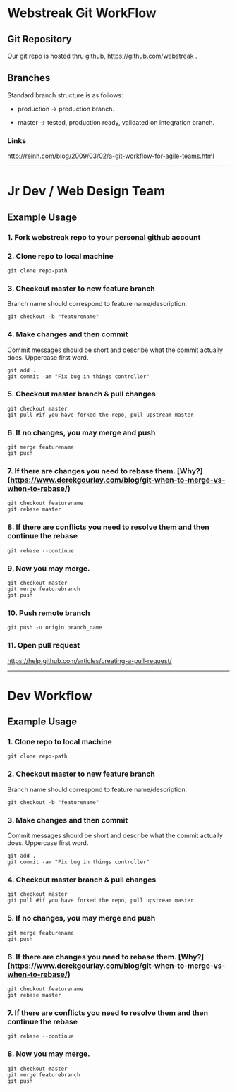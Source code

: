 # Webstreak Git WorkFlow

## Git Repository
Our git repo is hosted thru github, <https://github.com/webstreak> .

## Branches
Standard branch structure is as follows:

- production    -> production branch.

- master        -> tested, production ready, validated on integration branch.

### Links
http://reinh.com/blog/2009/03/02/a-git-workflow-for-agile-teams.html

-----------
# Jr Dev / Web Design Team
## Example Usage
### 1. Fork webstreak repo to your personal github account

### 2. Clone repo to local machine

    git clone repo-path

### 3. Checkout master to new feature branch
Branch name should correspond to feature name/description.

    git checkout -b "featurename"

### 4. Make changes and then commit
Commit messages should be short and describe what the commit actually does. Uppercase first word.

    git add .
    git commit -am "Fix bug in things controller"

### 5. Checkout master branch & pull changes

    git checkout master
    git pull #if you have forked the repo, pull upstream master

### 6. If no changes, you may merge and push

    git merge featurename
    git push

### 7. If there are changes you need to rebase them. [Why?] (https://www.derekgourlay.com/blog/git-when-to-merge-vs-when-to-rebase/)

    git checkout featurename
    git rebase master

### 8. If there are conflicts you need to resolve them and then continue the rebase

    git rebase --continue

### 9. Now you may merge.

    git checkout master
    git merge featurebranch
    git push

### 10. Push remote branch

    git push -u origin branch_name

### 11. Open pull request

https://help.github.com/articles/creating-a-pull-request/

-----------

# Dev Workflow
## Example Usage
### 1. Clone repo to local machine

    git clone repo-path

### 2. Checkout master to new feature branch
Branch name should correspond to feature name/description.

    git checkout -b "featurename"

### 3. Make changes and then commit
Commit messages should be short and describe what the commit actually does. Uppercase first word.

    git add .
    git commit -am "Fix bug in things controller"

### 4. Checkout master branch & pull changes

    git checkout master
    git pull #if you have forked the repo, pull upstream master

### 5. If no changes, you may merge and push

    git merge featurename
    git push

### 6. If there are changes you need to rebase them. [Why?] (https://www.derekgourlay.com/blog/git-when-to-merge-vs-when-to-rebase/)

    git checkout featurename
    git rebase master

### 7. If there are conflicts you need to resolve them and then continue the rebase

    git rebase --continue

### 8. Now you may merge.

    git checkout master
    git merge featurebranch
    git push
